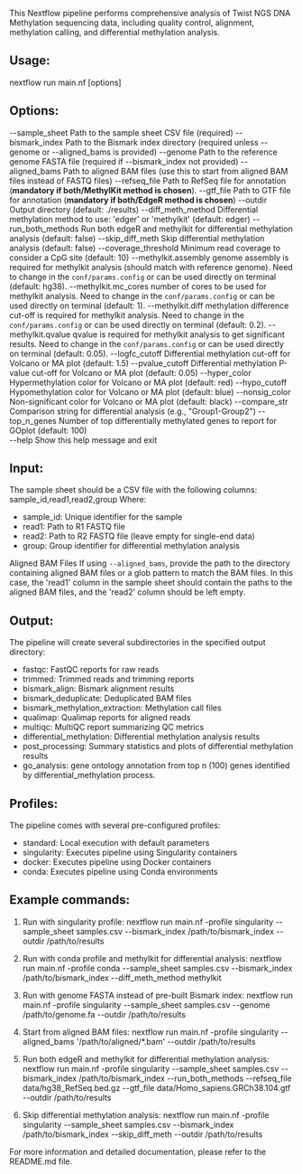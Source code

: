 This Nextflow pipeline performs comprehensive analysis of Twist NGS DNA Methylation sequencing data, including quality control, alignment, methylation calling, and differential methylation analysis.

Usage:
------
nextflow run main.nf [options]

Options:
--------
--sample_sheet         Path to the sample sheet CSV file (required)
--bismark_index        Path to the Bismark index directory (required unless --genome or --aligned_bams is provided)
--genome               Path to the reference genome FASTA file (required if --bismark_index not provided)
--aligned_bams         Path to aligned BAM files (use this to start from aligned BAM files instead of FASTQ files)
--refseq_file          Path to RefSeq file for annotation (**mandatory if both/MethylKit method is chosen**).
--gtf_file             Path to GTF file for annotation (**mandatory if both/EdgeR method is chosen**) 
--outdir               Output directory (default: ./results)
--diff_meth_method     Differential methylation method to use: 'edger' or 'methylkit' (default: edger)
--run_both_methods     Run both edgeR and methylkit for differential methylation analysis (default: false)
--skip_diff_meth	     Skip differential methylation analysis (default: false)
--coverage_threshold   Minimum read coverage to consider a CpG site (default: 10)
--methylkit.assembly   genome assembly is required for methylkit analysis (should match with reference genome). Need to change in the `conf/params.config` or can be used directly on terminal (default: hg38).
--methylkit.mc_cores   number of cores to be used for methylkit analysis. Need to change in the `conf/params.config` or can be used directly on terminal (default: 1).
--methylkit.diff       methylation difference cut-off is required for methylkit analysis. Need to change in the `conf/params.config` or can be used directly on terminal (default: 0.2).
--methylkit.qvalue     qvalue is required for methylkit analysis to get significant results. Need to change in the `conf/params.config` or can be used directly on terminal (default: 0.05).
--logfc_cutoff         Differential methylation cut-off for Volcano or MA plot (default: 1.5)
--pvalue_cutoff        Differential methylation P-value cut-off for Volcano or MA plot (default: 0.05)
--hyper_color          Hypermethylation color for Volcano or MA plot (default: red)
--hypo_cutoff          Hypomethylation color for Volcano or MA plot (default: blue)
--nonsig_color         Non-significant color for Volcano or MA plot (default: black)
--compare_str          Comparison string for differential analysis (e.g., "Group1-Group2")
--top_n_genes          Number of top differentially methylated genes to report for GOplot (default: 100)   
--help                 Show this help message and exit

Input:
------
The sample sheet should be a CSV file with the following columns:
sample_id,read1,read2,group
Where:
- sample_id: Unique identifier for the sample
- read1: Path to R1 FASTQ file
- read2: Path to R2 FASTQ file (leave empty for single-end data)
- group: Group identifier for differential methylation analysis

Aligned BAM Files
If using `--aligned_bams`, provide the path to the directory containing aligned BAM files or a glob pattern to match the BAM files. In this case, the 'read1' column in the sample sheet should contain the paths to the aligned BAM files, and the 'read2' column should be left empty.

Output:
-------
The pipeline will create several subdirectories in the specified output directory:
- fastqc: FastQC reports for raw reads
- trimmed: Trimmed reads and trimming reports
- bismark_align: Bismark alignment results
- bismark_deduplicate: Deduplicated BAM files
- bismark_methylation_extraction: Methylation call files
- qualimap: Qualimap reports for aligned reads
- multiqc: MultiQC report summarizing QC metrics
- differential_methylation: Differential methylation analysis results
- post_processing: Summary statistics and plots of differential methylation results
- go_analysis: gene ontology annotation from top n (100) genes identified by differential_methylation process.

Profiles:
---------
The pipeline comes with several pre-configured profiles:
- standard: Local execution with default parameters
- singularity: Executes pipeline using Singularity containers
- docker: Executes pipeline using Docker containers
- conda: Executes pipeline using Conda environments

Example commands:
-----------------
1. Run with singularity profile:
   nextflow run main.nf -profile singularity --sample_sheet samples.csv --bismark_index /path/to/bismark_index --outdir /path/to/results

2. Run with conda profile and methylkit for differential analysis:
   nextflow run main.nf -profile conda --sample_sheet samples.csv --bismark_index /path/to/bismark_index --diff_meth_method methylkit

3. Run with genome FASTA instead of pre-built Bismark index:
   nextflow run main.nf -profile singularity --sample_sheet samples.csv --genome /path/to/genome.fa --outdir /path/to/results

4. Start from aligned BAM files:
   nextflow run main.nf -profile singularity --aligned_bams '/path/to/aligned/*.bam' --outdir /path/to/results


5. Run both edgeR and methylkit for differential methylation analysis:
   nextflow run main.nf -profile singularity --sample_sheet samples.csv --bismark_index /path/to/bismark_index --run_both_methods --refseq_file data/hg38_RefSeq.bed.gz  --gtf_file data/Homo_sapiens.GRCh38.104.gtf --outdir /path/to/results

6. Skip differential methylation analysis:
   nextflow run main.nf -profile singularity --sample_sheet samples.csv --bismark_index /path/to/bismark_index --skip_diff_meth --outdir /path/to/results

For more information and detailed documentation, please refer to the README.md file.